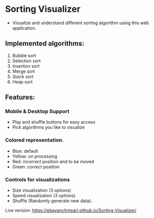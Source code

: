 # Sorting Visualizer #
 - Visualize and understand different sorting algorithm using this web application.

## Implemented algorithms: ##
 1. Bubble sort
 2. Selection sort
 3. Insertion sort
 4. Merge sort
 5. Quick sort
 6. Heap sort
## Features: ##
   ### Mobile & Desktop Support ###
  - Play and shuffle buttons for easy access
  - Pick algorithms you like to visualize
  ### Colored representation. ###
  - Blue: default
  - Yellow: on processing 
  - Red: incorrect position and to be moved 
  - Green: correct position
  ### Controls for visualizations ###
  - Size visualization (3 options)
  - Speed visualization (3 options)
  - Shuffle (Randomly generate new data).
  
  Live version: https://ebayanclintearl.github.io/Sorting-Visualizer/
